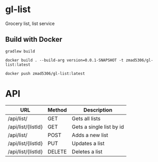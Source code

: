 # gl-list
Grocery list, list service

## Build with Docker

`gradlew build`

`docker build . --build-arg version=0.0.1-SNAPSHOT -t zmad5306/gl-list:latest`

`docker push zmad5306/gl-list:latest`

# API

| URL                                    | Method | Description                                    |
| -------------------------------------- | ------ | ---------------------------------------------- |
| /api/list/                             |GET     | Gets all lists                                 |
| /api/list/{listId}                     |GET     | Gets a single list by id                       |
| /api/list/                             |POST    | Adds a new list                                |
| /api/list/{listId}                     |PUT     | Updates a list                                 |
| /api/list/{listId}                     |DELETE  | Deletes a list                                 |